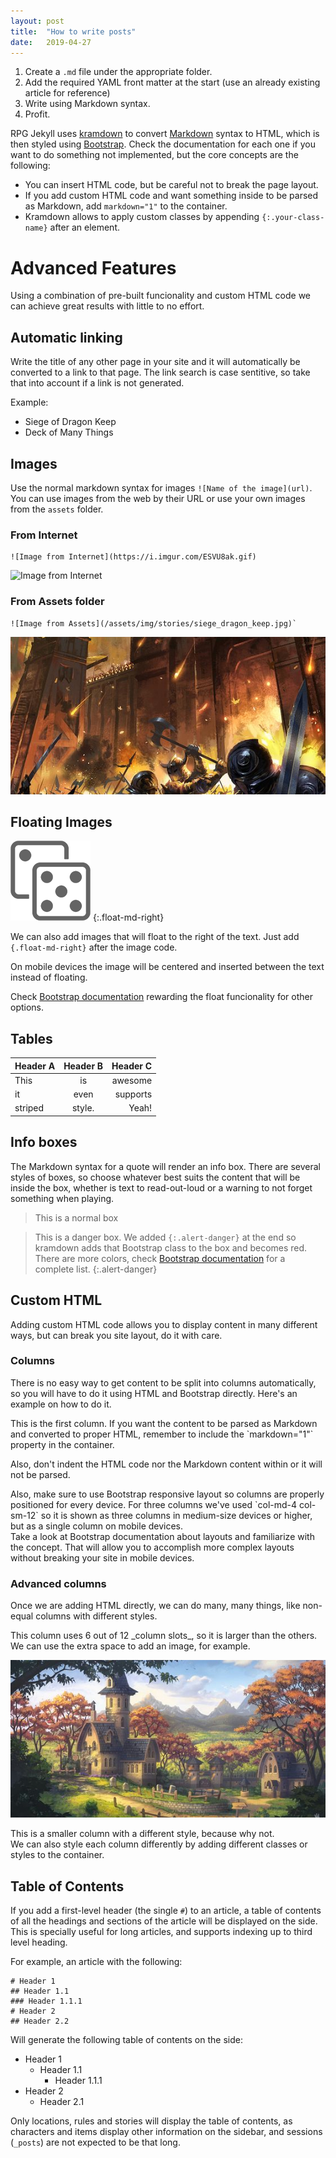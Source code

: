 ```yaml
---
layout: post
title:  "How to write posts"
date:   2019-04-27
---
```


1. Create a `.md` file under the appropriate folder.
2. Add the required YAML front matter at the start (use an already existing article for reference)
3. Write using Markdown syntax.
4. Profit.

RPG Jekyll uses [kramdown](https://kramdown.gettalong.org/documentation.html) to convert [Markdown](https://github.com/adam-p/markdown-here/wiki/Markdown-Cheatsheet) syntax to HTML, which is then styled using [Bootstrap](https://getbootstrap.com/docs/4.0/getting-started/introduction/). Check the documentation for each one if you want to do something not implemented, but the core concepts are the following:

- You can insert HTML code, but be careful not to break the page layout.
- If you add custom HTML code and want something inside to be parsed as Markdown, add `markdown="1"` to the container.
- Kramdown allows to apply custom classes by appending `{:.your-class-name}` after an element.

# Advanced Features

Using a combination of pre-built funcionality and custom HTML code we can achieve great results with little to no effort.

## Automatic linking

Write the title of any other page in your site and it will automatically be converted to a link to that page. The link search is case sentitive, so take that into account if a link is not generated. 

Example:
- Siege of Dragon Keep
- Deck of Many Things

## Images

Use the normal markdown syntax for images `![Name of the image](url)`. You can use images from the web by their URL or use your own images from the `assets` folder.

### From Internet

```
![Image from Internet](https://i.imgur.com/ESVU8ak.gif)
```

![Image from Internet](https://i.imgur.com/ESVU8ak.gif)

### From Assets folder

```
![Image from Assets](/assets/img/stories/siege_dragon_keep.jpg)`
```

![Image from Assets](/assets/img/stories/siege_dragon_keep.jpg)

## Floating Images

![Floating Image](/assets/img/default.png)
{:.float-md-right}

We can also add images that will float to the right of the text. Just add `{.float-md-right}` after the image code. 

On mobile devices the image will be centered and inserted between the text instead of floating. 

Check [Bootstrap documentation](https://getbootstrap.com/docs/4.0/utilities/float/) rewarding the float funcionality for other options.

## Tables

| Header A | Header B | Header C |
|:---------|:--------:|---------:|
| This     | is       | awesome  |
| it       | even     | supports |
| striped  | style.   | Yeah!    |

## Info boxes

The Markdown syntax for a quote will render an info box. There are several styles of boxes, so choose whatever best suits the content that will be inside the box, whether is text to read-out-loud or a warning to not forget something when playing.

>This is a normal box

>This is a danger box. We added `{:.alert-danger}` at the end so kramdown adds that Bootstrap class to the box and becomes red. There are more colors, check [Bootstrap documentation](https://getbootstrap.com/docs/4.0/components/alerts/) for a complete list.
{:.alert-danger}

## Custom HTML

Adding custom HTML code allows you to display content in many different ways, but can break you site layout, do it with care.

### Columns

There is no easy way to get content to be split into columns automatically, so you will have to do it using HTML and Bootstrap directly. Here's an example on how to do it.

<div class="row">
<div markdown="1" class="col-md-4 col-sm-12">
This is the first column. If you want the content to be parsed as Markdown and converted to proper HTML, remember to include the `markdown="1"` property in the container. 

Also, don't indent the HTML code nor the Markdown content within or it will not be parsed.
</div>
<div markdown="1" class="col-md-4 col-sm-12">
Also, make sure to use Bootstrap responsive layout so columns are properly positioned for every device. For three columns we've used `col-md-4 col-sm-12` so it is shown as three columns in medium-size devices or higher, but as a single column on mobile devices.
</div>
<div markdown="1" class="col-md-4 col-sm-12">
Take a look at Bootstrap documentation about layouts and familiarize with the concept. That will allow you to accomplish more complex layouts without breaking your site in mobile devices.
</div>
</div>

### Advanced columns

Once we are adding HTML directly, we can do many, many things, like non-equal columns with different styles.

<div class="row">

<div markdown="1" class="col-md-6 col-sm-12">
This column uses 6 out of 12 _column slots_, so it is larger than the others. We can use the extra space to add an image, for example.

![Shadow Dale](/assets/img/locations/shadowdale.jpg)
</div>

<div markdown="1" class="col-md-4 col-sm-12 card text-white bg-primary p-2">
This is a smaller column with a different style, because why not.
</div>

<div markdown="1" class="col-md-2 col-sm-12 card text-white bg-secondary p-2">
We can also style each column differently by adding different classes or styles to the container.
</div>

</div>

## Table of Contents

If you add a first-level header (the single `#`) to an article, a table of contents of all the headings and sections of the article will be displayed on the side. This is specially useful for long articles, and supports indexing up to third level heading.

For example, an article with the following:

```
# Header 1
## Header 1.1
### Header 1.1.1
# Header 2
## Header 2.2
```

Will generate the following table of contents on the side:

- Header 1
    - Header 1.1
        - Header 1.1.1
- Header 2
    - Header 2.1

Only locations, rules and stories will display the table of contents, as characters and items display other information on the sidebar, and sessions (`_posts`) are not expected to be that long.
